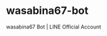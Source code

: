 # wasabina67-bot

<!--
<div align="center">
  <img src="images/logo.png" width="160">&nbsp;&nbsp;
  <a href="https://liff.line.me/1645278921-kWRPP32q/?accountId=620zeqon">
    <img src="images/620zeqon.png" width="160">
  </a>
</div>
-->

wasabina67 Bot | LINE Official Account

